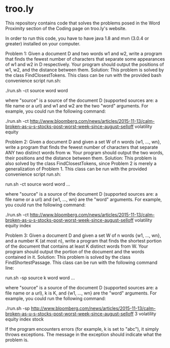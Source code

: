 # troo.ly

This repository contains code that solves the problems posed in the Word Proximity section of the Coding page on troo.ly's website.

In order to run this code, you have to have java 1.8 and mvn (3.0.4 or greater) installed on your computer.

Problem 1: Given a document D and two words w1 and w2, write a program that finds the fewest number of characters that separate some appearances of w1 and w2 in D respectively. Your program should output the positions of w1, w2, and the distance between them.
Solution: This problem is solved by the class FindClosestTokens. This class can be run with the provided bash convenience script run.sh:

  ./run.sh -ct source word word

where "source" is a source of the document D (supported sources are: a file name or a url) and w1 and w2 are the two "word" arguments. For example, you could run the following command:

  ./run.sh -ct http://www.bloomberg.com/news/articles/2015-11-13/calm-broken-as-u-s-stocks-post-worst-week-since-august-selloff volatility equity

Problem 2: Given a document D and given a set W of n words {w1, ..., wn}, write a program that finds the fewest number of characters that separate ANY two distinct words from w. Your program should output the two words, their positions and the distance between them.
Solution: This problem is also solved by the class FindClosestTokens, since Problem 2 is merely a generalization of Problem 1. This class can be run with the provided convenience script run.sh:

  run.sh -ct source word word ...

where "source" is a source of the document D (supported sources are: a file name or a url) and {w1, ..., wn} are the "word" arguments. For example, you could run the following command:

  ./run.sh -ct http://www.bloomberg.com/news/articles/2015-11-13/calm-broken-as-u-s-stocks-post-worst-week-since-august-selloff volatility equity index

Problem 3: Given a document D and given a set W of n words {w1, ..., wn}, and a number K (at most n), write a program that finds the shortest portion of the document that contains at least K distinct words from W. Your program should output the portion of the document and the words contained in it. 
Solution: This problem is solved by the class FindShortestPassage. This class can be run with the following command line:

  run.sh -sp source k word word ...

where "source" is a source of the document D (supported sources are: a file name or a url), k is K, and {w1, ..., wn} are the "word" arguments. For example, you could run the following command:

  ./run.sh -sp http://www.bloomberg.com/news/articles/2015-11-13/calm-broken-as-u-s-stocks-post-worst-week-since-august-selloff 3 volatility equity index stock

If the program encounters errors (for example, k is set to "abc"), it simply throws exceptions. The message in the exception should indicate what the problem is.

